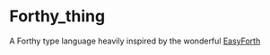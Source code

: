 # Forthy_thing
A Forthy type language heavily inspired by the wonderful [EasyForth](https://skilldrick.github.io/easyforth/)